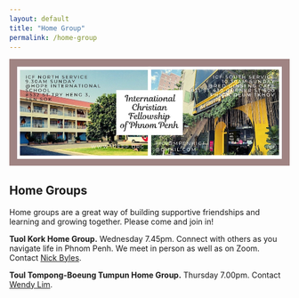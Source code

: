 ```yaml
---
layout: default
title: "Home Group"
permalink: /home-group
---
```

![ICF group photo](assets/images/icf-banner.jpg)
## Home Groups

Home groups are a great way of building supportive friendships and learning and growing together.
Please come and join in!

**Tuol Kork Home Group.**
Wednesday 7.45pm.
Connect with others as you navigate life in Phnom Penh.
We meet in person as well as on Zoom.
Contact [Nick Byles](mailto:nick.byles@gmail.com).

**Toul Tompong-Boeung Tumpun Home Group.**
Thursday 7.00pm.
Contact [Wendy Lim](mailto:wendyincambodia@gmail.com).
